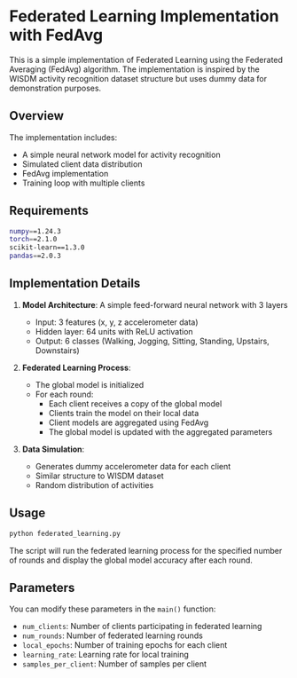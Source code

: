 # Federated Learning Implementation with FedAvg

This is a simple implementation of Federated Learning using the Federated Averaging (FedAvg) algorithm. The implementation is inspired by the WISDM activity recognition dataset structure but uses dummy data for demonstration purposes.

## Overview

The implementation includes:
- A simple neural network model for activity recognition
- Simulated client data distribution
- FedAvg implementation
- Training loop with multiple clients

## Requirements

```bash
numpy==1.24.3
torch==2.1.0
scikit-learn==1.3.0
pandas==2.0.3
```

## Implementation Details

1. **Model Architecture**: A simple feed-forward neural network with 3 layers
   - Input: 3 features (x, y, z accelerometer data)
   - Hidden layer: 64 units with ReLU activation
   - Output: 6 classes (Walking, Jogging, Sitting, Standing, Upstairs, Downstairs)

2. **Federated Learning Process**:
   - The global model is initialized
   - For each round:
     - Each client receives a copy of the global model
     - Clients train the model on their local data
     - Client models are aggregated using FedAvg
     - The global model is updated with the aggregated parameters

3. **Data Simulation**:
   - Generates dummy accelerometer data for each client
   - Similar structure to WISDM dataset
   - Random distribution of activities

## Usage

```bash
python federated_learning.py
```

The script will run the federated learning process for the specified number of rounds and display the global model accuracy after each round.

## Parameters

You can modify these parameters in the `main()` function:
- `num_clients`: Number of clients participating in federated learning
- `num_rounds`: Number of federated learning rounds
- `local_epochs`: Number of training epochs for each client
- `learning_rate`: Learning rate for local training
- `samples_per_client`: Number of samples per client 